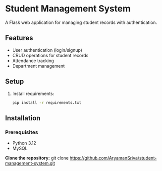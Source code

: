 # Student Management System

A Flask web application for managing student records with authentication.

## Features
- User authentication (login/signup)
- CRUD operations for student records
- Attendance tracking
- Department management

## Setup
1. Install requirements:
   ```bash
   pip install -r requirements.txt

## Installation

### Prerequisites
- Python 3.12
- MySQL

**Clone the repository:**
   git clone https://github.com/AryamanSriva/student-management-system.git
